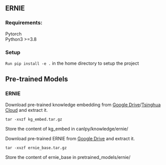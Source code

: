 ## ERNIE

### Requirements:

Pytorch  
Python3 >=3.8  

### Setup

```Run pip install -e .``` in the home directory to setup the project

## Pre-trained Models

### ERNIE

Download pre-trained knowledge embedding from [Google Drive](https://drive.google.com/open?id=14VNvGMtYWxuqT-PWDa8sD0e7hO486i8Y)/[Tsinghua Cloud](https://cloud.tsinghua.edu.cn/f/229e8cccedc2419f987e/) and extract it.

```shell
tar -xvzf kg_embed.tar.gz
```

Store the content of kg_embed in canlpy/knowledge/ernie/

Download pre-trained ERNIE from [Google Drive](https://drive.google.com/uc?export=download&id=1Hdp_iqsF3xjFcWSRvklC5ppvvd2C0qim) and extract it.

```shell
tar -xvzf ernie_base.tar.gz
```
Store the content of ernie_base in pretrained_models/ernie/
